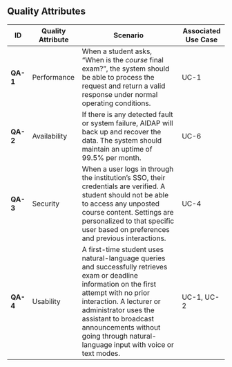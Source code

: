 <h2>Quality Attributes</h2>

<table>
  <thead>
    <tr>
      <th>ID</th>
      <th>Quality Attribute</th>
      <th>Scenario</th>
      <th>Associated Use Case</th>
    </tr>
  </thead>
  <tbody>
    <tr>
      <td><strong>QA-1</strong></td>
      <td>Performance</td>
      <td>When a student asks, “When is the <em>course</em> final exam?”, the system should be able to process the request and return a valid response under normal operating conditions.</td>
      <td>UC-1</td>
    </tr>
    <tr>
      <td><strong>QA-2</strong></td>
      <td>Availability</td>
      <td>If there is any detected fault or system failure, AIDAP will back up and recover the data. The system should maintain an uptime of 99.5% per month.</td>
      <td>UC-6</td>
    </tr>
    <tr>
      <td><strong>QA-3</strong></td>
      <td>Security</td>
      <td>When a user logs in through the institution’s SSO, their credentials are verified. A student should not be able to access any unposted course content. Settings are personalized to that specific user based on preferences and previous interactions.</td>
      <td>UC-4</td>
    </tr>
    <tr>
      <td><strong>QA-4</strong></td>
      <td>Usability</td>
      <td>A first-time student uses natural-language queries and successfully retrieves exam or deadline information on the first attempt with no prior interaction. A lecturer or administrator uses the assistant to broadcast announcements without going through natural-language input with voice or text modes.</td>
      <td>UC-1, UC-2</td>
    </tr>
  </tbody>
</table>

